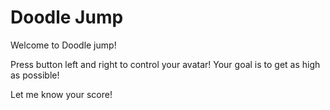 Doodle Jump
====================

Welcome to Doodle jump!

Press button left and right to control your avatar! Your goal is to get as high as possible!

Let me know your score!

